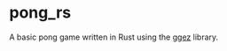 # pong_rs
A basic pong game written in Rust using the [ggez](https://github.com/ggez/ggez) library.
